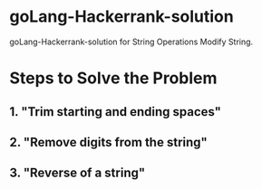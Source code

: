 # goLang-Hackerrank-solution
goLang-Hackerrank-solution for String Operations Modify String. 
# Steps to Solve the Problem 
## 1. "Trim starting and ending spaces" 
## 2. "Remove digits from the string" 
## 3. "Reverse of a string"

